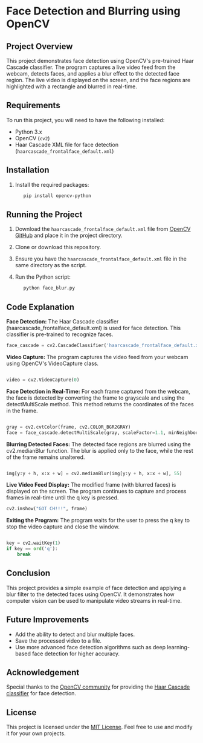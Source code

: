 # Face Detection and Blurring using OpenCV

## Project Overview

This project demonstrates face detection using OpenCV's pre-trained Haar Cascade classifier. The program captures a live video feed from the webcam, detects faces, and applies a blur effect to the detected face region. The live video is displayed on the screen, and the face regions are highlighted with a rectangle and blurred in real-time.

## Requirements

To run this project, you will need to have the following installed:

- Python 3.x
- OpenCV (`cv2`)
- Haar Cascade XML file for face detection (`haarcascade_frontalface_default.xml`)

## Installation

1. Install the required packages:

   ```bash
      pip install opencv-python


## Running the Project

1. Download the `haarcascade_frontalface_default.xml` file from [OpenCV GitHub](https://github.com/opencv/opencv/tree/master/data/haarcascades) and place it in the project directory.

2. Clone or download this repository.

3. Ensure you have the `haarcascade_frontalface_default.xml` file in the same directory as the script.

4. Run the Python script:

   ```bash
      python face_blur.py


## Code Explanation

**Face Detection:** The Haar Cascade classifier (haarcascade_frontalface_default.xml) is used for face detection. This classifier is pre-trained to recognize faces.

```python
face_cascade = cv2.CascadeClassifier('haarcascade_frontalface_default.xml')
```
**Video Capture:** The program captures the video feed from your webcam using OpenCV's VideoCapture class.

```python

video = cv2.VideoCapture(0)
```

**Face Detection in Real-Time:** For each frame captured from the webcam, the face is detected by converting the frame to grayscale and using the detectMultiScale method. This method returns the coordinates of the faces in the frame.

```python

gray = cv2.cvtColor(frame, cv2.COLOR_BGR2GRAY)
face = face_cascade.detectMultiScale(gray, scaleFactor=1.1, minNeighbors=5)
```

**Blurring Detected Faces:** The detected face regions are blurred using the cv2.medianBlur function. The blur is applied only to the face, while the rest of the frame remains unaltered.

```python

img[y:y + h, x:x + w] = cv2.medianBlur(img[y:y + h, x:x + w], 55)
```
**Live Video Feed Display:** The modified frame (with blurred faces) is displayed on the screen. The program continues to capture and process frames in real-time until the q key is pressed.

```python
cv2.imshow("GOT CH!!!", frame)
```
**Exiting the Program:** The program waits for the user to press the q key to stop the video capture and close the window.

```python

key = cv2.waitKey(1)
if key == ord('q'):
    break
```    
## Conclusion
This project provides a simple example of face detection and applying a blur filter to the detected faces using OpenCV. It demonstrates how computer vision can be used to manipulate video streams in real-time.


## Future Improvements
- Add the ability to detect and blur multiple faces.
- Save the processed video to a file.
- Use more advanced face detection algorithms such as deep learning-based face detection for higher accuracy.
    
## Acknowledgement
Special thanks to the [OpenCV community]() for providing the [Haar Cascade classifier]() for face detection.

## License
This project is licensed under the [MIT License](). Feel free to use and modify it for your own projects.

